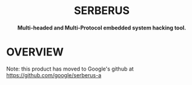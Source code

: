<h1 align="center">
  <br>
    <a>SERBERUS</a>
</h1>

<h4 align="center">Multi-headed and Multi-Protocol embedded system hacking tool.</h4>


# OVERVIEW
Note: this product has moved to Google's github at https://github.com/google/serberus-a
